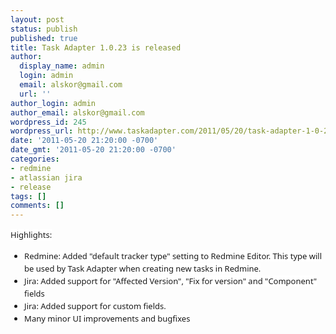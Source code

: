 ```yaml
---
layout: post
status: publish
published: true
title: Task Adapter 1.0.23 is released
author:
  display_name: admin
  login: admin
  email: alskor@gmail.com
  url: ''
author_login: admin
author_email: alskor@gmail.com
wordpress_id: 245
wordpress_url: http://www.taskadapter.com/2011/05/20/task-adapter-1-0-23-is-released/
date: '2011-05-20 21:20:00 -0700'
date_gmt: '2011-05-20 21:20:00 -0700'
categories:
- redmine
- atlassian jira
- release
tags: []
comments: []
---
```

<p><span style="background-color: white; font-family: 'Lucida Grande', 'Lucida Sans Unicode', 'Segoe UI', Helvetica, Arial, sans-serif; font-size: 13px; line-height: 20px;">Highlights:</span><br/>
<ul style="font-family: 'Lucida Grande', 'Lucida Sans Unicode', 'Segoe UI', Helvetica, Arial, sans-serif; font-size: 13px; line-height: 20px;">
<li><span style="background-color: white;">Redmine: Added "default tracker type" setting to Redmine Editor. This type will be used by Task Adapter when creating new tasks in Redmine.</span></li>
<li><span style="background-color: white;">Jira: Added support for "Affected Version", "Fix for version" and "Component" fields</span></li>
<li><span style="background-color: white;">Jira: Added support for custom fields.</span></li>
<li><span style="background-color: white;">Many minor UI improvements and bugfixes</span></li></ul></p>
